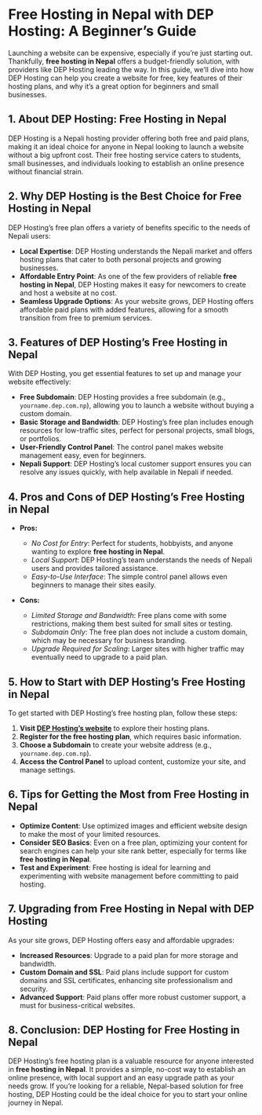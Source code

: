 
# Free Hosting in Nepal with DEP Hosting: A Beginner’s Guide

Launching a website can be expensive, especially if you’re just starting out. Thankfully, **free hosting in Nepal** offers a budget-friendly solution, with providers like DEP Hosting leading the way. In this guide, we’ll dive into how DEP Hosting can help you create a website for free, key features of their hosting plans, and why it’s a great option for beginners and small businesses.

## 1. About DEP Hosting: Free Hosting in Nepal

DEP Hosting is a Nepali hosting provider offering both free and paid plans, making it an ideal choice for anyone in Nepal looking to launch a website without a big upfront cost. Their free hosting service caters to students, small businesses, and individuals looking to establish an online presence without financial strain.

## 2. Why DEP Hosting is the Best Choice for Free Hosting in Nepal

DEP Hosting’s free plan offers a variety of benefits specific to the needs of Nepali users:

- **Local Expertise**: DEP Hosting understands the Nepali market and offers hosting plans that cater to both personal projects and growing businesses.
- **Affordable Entry Point**: As one of the few providers of reliable **free hosting in Nepal**, DEP Hosting makes it easy for newcomers to create and host a website at no cost.
- **Seamless Upgrade Options**: As your website grows, DEP Hosting offers affordable paid plans with added features, allowing for a smooth transition from free to premium services.

## 3. Features of DEP Hosting’s Free Hosting in Nepal

With DEP Hosting, you get essential features to set up and manage your website effectively:

- **Free Subdomain**: DEP Hosting provides a free subdomain (e.g., `yourname.dep.com.np`), allowing you to launch a website without buying a custom domain.
- **Basic Storage and Bandwidth**: DEP Hosting’s free plan includes enough resources for low-traffic sites, perfect for personal projects, small blogs, or portfolios.
- **User-Friendly Control Panel**: The control panel makes website management easy, even for beginners.
- **Nepali Support**: DEP Hosting’s local customer support ensures you can resolve any issues quickly, with help available in Nepali if needed.

## 4. Pros and Cons of DEP Hosting’s Free Hosting in Nepal

- **Pros:**
  - *No Cost for Entry*: Perfect for students, hobbyists, and anyone wanting to explore **free hosting in Nepal**.
  - *Local Support*: DEP Hosting’s team understands the needs of Nepali users and provides tailored assistance.
  - *Easy-to-Use Interface*: The simple control panel allows even beginners to manage their sites easily.

- **Cons:**
  - *Limited Storage and Bandwidth*: Free plans come with some restrictions, making them best suited for small sites or testing.
  - *Subdomain Only*: The free plan does not include a custom domain, which may be necessary for business branding.
  - *Upgrade Required for Scaling*: Larger sites with higher traffic may eventually need to upgrade to a paid plan.

## 5. How to Start with DEP Hosting’s Free Hosting in Nepal

To get started with DEP Hosting’s free hosting plan, follow these steps:

1. **Visit [DEP Hosting’s website](https://dep.com.np)** to explore their hosting plans.
2. **Register for the free hosting plan**, which requires basic information.
3. **Choose a Subdomain** to create your website address (e.g., `yourname.dep.com.np`).
4. **Access the Control Panel** to upload content, customize your site, and manage settings.

## 6. Tips for Getting the Most from Free Hosting in Nepal

- **Optimize Content**: Use optimized images and efficient website design to make the most of your limited resources.
- **Consider SEO Basics**: Even on a free plan, optimizing your content for search engines can help your site rank better, especially for terms like **free hosting in Nepal**.
- **Test and Experiment**: Free hosting is ideal for learning and experimenting with website management before committing to paid hosting.

## 7. Upgrading from Free Hosting in Nepal with DEP Hosting

As your site grows, DEP Hosting offers easy and affordable upgrades:

- **Increased Resources**: Upgrade to a paid plan for more storage and bandwidth.
- **Custom Domain and SSL**: Paid plans include support for custom domains and SSL certificates, enhancing site professionalism and security.
- **Advanced Support**: Paid plans offer more robust customer support, a must for business-critical websites.

## 8. Conclusion: DEP Hosting for Free Hosting in Nepal

DEP Hosting’s free hosting plan is a valuable resource for anyone interested in **free hosting in Nepal**. It provides a simple, no-cost way to establish an online presence, with local support and an easy upgrade path as your needs grow. If you’re looking for a reliable, Nepal-based solution for free hosting, DEP Hosting could be the ideal choice for you to start your online journey in Nepal.
